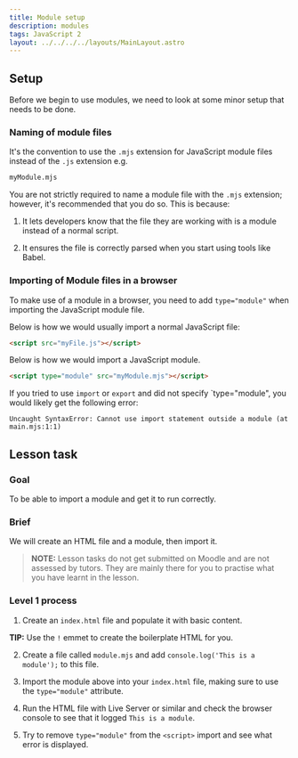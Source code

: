 ```yaml
---
title: Module setup
description: modules
tags: JavaScript 2
layout: ../../../../layouts/MainLayout.astro
---
```


## Setup

Before we begin to use modules, we need to look at some minor setup that needs to be done.

### Naming of module files

It's the convention to use the `.mjs` extension for JavaScript module files instead of the `.js` extension e.g.

```bash
myModule.mjs
```

You are not strictly required to name a module file with the `.mjs` extension; however, it's recommended that you do so. This is because:

1. It lets developers know that the file they are working with is a module instead of a normal script.

2. It ensures the file is correctly parsed when you start using tools like Babel.

### Importing of Module files in a browser

To make use of a module in a browser, you need to add `type="module"` when importing the JavaScript module file.

Below is how we would usually import a normal JavaScript file:

```html
<script src="myFile.js"></script>
```

Below is how we would import a JavaScript module.

```html
<script type="module" src="myModule.mjs"></script>
```

If you tried to use `import` or `export` and did not specify `type="module", you would likely get the following error:

```
Uncaught SyntaxError: Cannot use import statement outside a module (at main.mjs:1:1)
```

## Lesson task

### Goal

To be able to import a module and get it to run correctly.

### Brief

We will create an HTML file and a module, then import it.

> <b>NOTE:</b> Lesson tasks do not get submitted on Moodle and are not assessed by tutors. They are mainly there for you to practise what you have learnt in the lesson.

### Level 1 process

1. Create an `index.html` file and populate it with basic content.

**TIP:** Use the `!` emmet to create the boilerplate HTML for you.

2. Create a file called `module.mjs` and add `console.log('This is a module');` to this file.

3. Import the module above into your `index.html` file, making sure to use the `type="module"` attribute.

4. Run the HTML file with Live Server or similar and check the browser console to see that it logged `This is a module`.

5. Try to remove `type="module"` from the `<script>` import and see what error is displayed.
